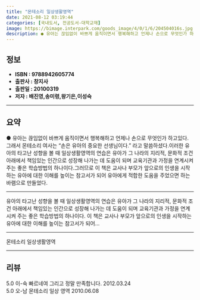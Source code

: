 ```yaml
---
title: "몬테소리 일상생활영역"
date: 2021-08-12 03:19:44
categories: [국내도서, 전공도서-대학교재]
image: https://bimage.interpark.com/goods_image/4/0/1/6/204504016s.jpg
description: ● 유아는 끊임없이 바쁘게 움직이면서 행복해하고 언제나 손으로 무엇인가 하고있다. 그래서 몬테소리 여사는 “손은 유아의 중요한 선생님이다.” 라고 말씀하셨다.이러한 유아의 타고난 성향을 볼 때 일상생활영역의 연습은 유아가 그 나라의 지리적, 문화적 조건 아래에서 책임있는 인간으로 성장
---
```


## **정보**

- **ISBN : 9788942605774**
- **출판사 : 창지사**
- **출판일 : 20100319**
- **저자 : 배진영,송미령,왕기은,이성숙**

------



## **요약**

●  유아는 끊임없이 바쁘게 움직이면서 행복해하고 언제나 손으로 무엇인가 하고있다. 그래서 몬테소리 여사는 “손은 유아의 중요한 선생님이다.” 라고 말씀하셨다.이러한 유아의 타고난 성향을 볼 때 일상생활영역의 연습은 유아가 그 나라의 지리적, 문화적 조건 아래에서 책임있는 인간으로 성장해 나가는 데 도움이 되며 교육기관과 가정을 연계시켜 주는 좋은 학습방법의 하나이다.그러므로 이 책은 교사나 부모가 앞으로의 인생을 시작하는 유아에 대한 이해를 높이는 참고서가 되어 유아에게 적합한 도움을 주었으면 하는 바램으로 만들었다.

------

유아의 타고난 성향을 볼 때 일상생활영역의 연습은 유아가 그 나라의 지리적, 문화적 조건 아래에서 책임있는 인간으로 성장해 나가는 데 도움이 되며 교육기관과 가정을 연계시켜 주는 좋은 학습방법의 하나이다. 이 책은 교사나 부모가 앞으로의 인생을 시작하는 유아에 대한 이해를 높이는 참고서가 되어... 

------


몬테소리 일상생활영역 

------


## **리뷰** 

5.0 이-숙 빠르네여 그리고 정말 만족합니다. 2012.03.24 <br/>5.0 오-남 몬테소리 일상 영역 2010.06.08 <br/>